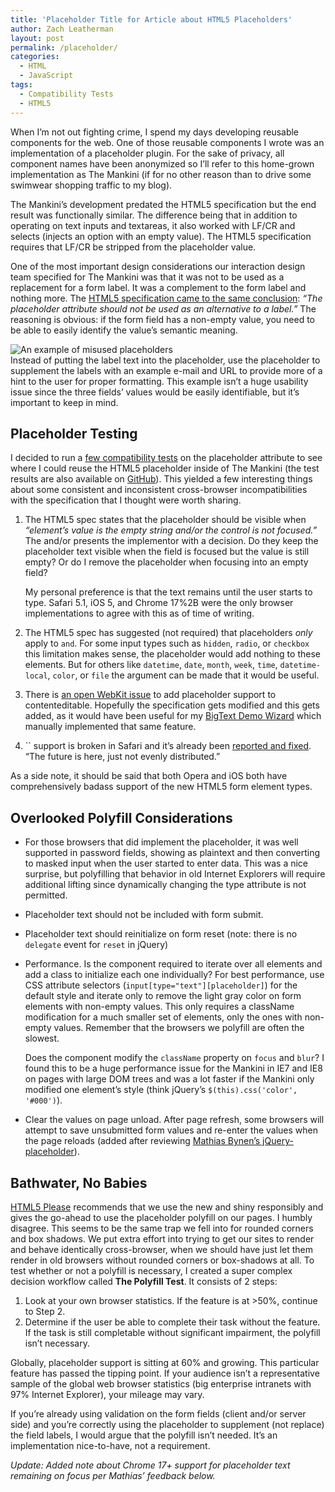 ```yaml
---
title: 'Placeholder Title for Article about HTML5 Placeholders'
author: Zach Leatherman
layout: post
permalink: /placeholder/
categories:
  - HTML
  - JavaScript
tags:
  - Compatibility Tests
  - HTML5
---
```


When I’m not out fighting crime, I spend my days developing reusable components for the web. One of those reusable components I wrote was an implementation of a placeholder plugin. For the sake of privacy, all component names have been anonymized so I’ll refer to this home-grown implementation as The Mankini (if for no other reason than to drive some swimwear shopping traffic to my blog).

The Mankini’s development predated the HTML5 specification but the end result was functionally similar. The difference being that in addition to operating on text inputs and textareas, it also worked with LF/CR and selects (injects an option with an empty value). The HTML5 specification requires that LF/CR be stripped from the placeholder value.

One of the most important design considerations our interaction design team specified for The Mankini was that it was not to be used as a replacement for a form label. It was a complement to the form label and nothing more. The [HTML5 specification came to the same conclusion][13]: *“The placeholder attribute should not be used as an alternative to a label.”* The reasoning is obvious: if the form field has a non-empty value, you need to be able to easily identify the value’s semantic meaning.

![][14]  
Instead of putting the label text into the placeholder, use the placeholder to supplement the labels with an example e-mail and URL to provide more of a hint to the user for proper formatting. This example isn’t a huge usability issue since the three fields’ values would be easily identifiable, but it’s important to keep in mind.

## Placeholder Testing

I decided to run a [few compatibility tests][15] on the placeholder attribute to see where I could reuse the HTML5 placeholder inside of The Mankini (the test results are also available on [GitHub][16]). This yielded a few interesting things about some consistent and inconsistent cross-browser incompatibilities with the specification that I thought were worth sharing.

1.  The HTML5 spec states that the placeholder should be visible when *“element’s value is the empty string and/or the control is not focused.”* The and/or presents the implementor with a decision. Do they keep the placeholder text visible when the field is focused but the value is still empty? Or do I remove the placeholder when focusing into an empty field?  
      
    My personal preference is that the text remains until the user starts to type. Safari 5.1, iOS 5, and Chrome 17%2B were the only browser implementations to agree with this as of time of writing.
2.  The HTML5 spec has suggested (not required) that placeholders *only* apply to `` and ``. For some input types such as `hidden`, `radio`, or `checkbox` this limitation makes sense, the placeholder would add nothing to these elements. But for others like `datetime`, `date`, `month`, `week`, `time`, `datetime-local`, `color`, or `file` the argument can be made that it would be useful.
3.  There is [an open WebKit issue][17] to add placeholder support to contenteditable. Hopefully the specification gets modified and this gets added, as it would have been useful for my [BigText Demo Wizard][18] which manually implemented that same feature.
4.  `` support is broken in Safari and it’s already been [reported and fixed][19]. “The future is here, just not evenly distributed.”

As a side note, it should be said that both Opera and iOS both have comprehensively badass support of the new HTML5 form element types.

## Overlooked Polyfill Considerations

*   For those browsers that did implement the placeholder, it was well supported in password fields, showing as plaintext and then converting to masked input when the user started to enter data. This was a nice surprise, but polyfilling that behavior in old Internet Explorers will require additional lifting since dynamically changing the type attribute is not permitted.
*   Placeholder text should not be included with form submit.
*   Placeholder text should reinitialize on form reset (note: there is no `delegate` event for `reset` in jQuery)
*   Performance. Is the component required to iterate over all elements and add a class to initialize each one individually? For best performance, use CSS attribute selectors (`input[type="text"][placeholder]`) for the default style and iterate only to remove the light gray color on form elements with non-empty values. This only requires a className modification for a much smaller set of elements, only the ones with non-empty values. Remember that the browsers we polyfill are often the slowest.  
      
    Does the component modify the `className` property on `focus` and `blur`? I found this to be a huge performance issue for the Mankini in IE7 and IE8 on pages with large DOM trees and was a lot faster if the Mankini only modified one element’s style (think jQuery’s `$(this).css('color', '#000')`).
*   Clear the values on page unload. After page refresh, some browsers will attempt to save unsubmitted form values and re-enter the values when the page reloads (added after reviewing [Mathias Bynen’s jQuery-placeholder][20]).

## Bathwater, No Babies

[HTML5 Please][21] recommends that we use the new and shiny responsibly and gives the go-ahead to use the placeholder polyfill on our pages. I humbly disagree. This seems to be the same trap we fell into for rounded corners and box shadows. We put extra effort into trying to get our sites to render and behave identically cross-browser, when we should have just let them render in old browsers without rounded corners or box-shadows at all. To test whether or not a polyfill is necessary, I created a super complex decision workflow called **The Polyfill Test**. It consists of 2 steps:

1.  Look at your own browser statistics. If the feature is at >50%, continue to Step 2.
2.  Determine if the user be able to complete their task without the feature. If the task is still completable without significant impairment, the polyfill isn’t necessary.

Globally, placeholder support is sitting at 60% and growing. This particular feature has passed the tipping point. If your audience isn’t a representative sample of the global web browser statistics (big enterprise intranets with 97% Internet Explorer), your mileage may vary.

If you’re already using validation on the form fields (client and/or server side) and you’re correctly using the placeholder to supplement (not replace) the field labels, I would argue that the polyfill isn’t needed. It’s an implementation nice-to-have, not a requirement.

*Update: Added note about Chrome 17+ support for placeholder text remaining on focus per Mathias’ feedback below.*

[13]: http://dev.w3.org/html5/spec/Overview.html#the-placeholder-attribute
[14]: http://www.zachleat.com/web/wp-content/uploads/2012/02/Screen-Shot-2012-02-05-at-12.12.09-AM.png "An example of misused placeholders"
[15]: http://www.zachleat.com/test/placeholder.html
[16]: https://github.com/zachleat/Compatibility-Tests/blob/master/placeholder.html
[17]: https://bugs.webkit.org/show_bug.cgi?id=21286
[18]: http://www.zachleat.com/web/bigtext-makes-text-big/
[19]: https://bugs.webkit.org/show_bug.cgi?id=61095
[20]: https://github.com/mathiasbynens/jquery-placeholder
[21]: http://html5please.us/#placeholder
